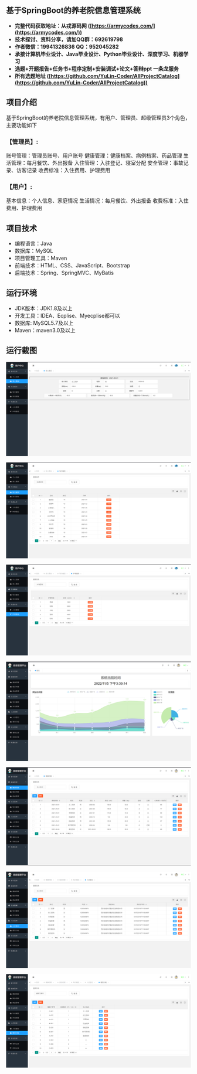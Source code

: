 ## 基于SpringBoot的养老院信息管理系统

- <b>完整代码获取地址：从戎源码网 ([https://armycodes.com/](https://armycodes.com/))</b>
- <b>技术探讨、资料分享，请加QQ群：692619798</b> 
- <b>作者微信：19941326836  QQ：952045282</b> 
- <b>承接计算机毕业设计、Java毕业设计、Python毕业设计、深度学习、机器学习</b>
- <b>选题+开题报告+任务书+程序定制+安装调试+论文+答辩ppt 一条龙服务</b>
- <b>所有选题地址 ([https://github.com/YuLin-Coder/AllProjectCatalog](https://github.com/YuLin-Coder/AllProjectCatalog)) </b>

## 项目介绍
基于SpringBoot的养老院信息管理系统，有用户、管理员、超级管理员3个角色，主要功能如下

### 【管理员】:
账号管理：管理员账号、用户账号
健康管理：健康档案、病例档案、药品管理
生活管理：每月餐饮、外出报备
入住管理：入驻登记、寝室分配
安全管理：事故记录、访客记录
收费标准：入住费用、护理费用

### 【用户】:
基本信息：个人信息、家庭情况
生活情况：每月餐饮、外出报备
收费标准：入住费用、护理费用

## 项目技术
- 编程语言：Java
- 数据库：MySQL
- 项目管理工具：Maven
- 前端技术：HTML、CSS、JavaScript、Bootstrap
- 后端技术：Spring、SpringMVC、MyBatis

## 运行环境
- JDK版本：JDK1.8及以上
- 开发工具：IDEA、Ecplise、Myecplise都可以
- 数据库: MySQL5.7及以上
- Maven：maven3.0及以上

## 运行截图
![](screenshot/1.png)

![](screenshot/2.png)

![](screenshot/3.png)

![](screenshot/4.png)

![](screenshot/5.png)

![](screenshot/6.png)

![](screenshot/7.png)
